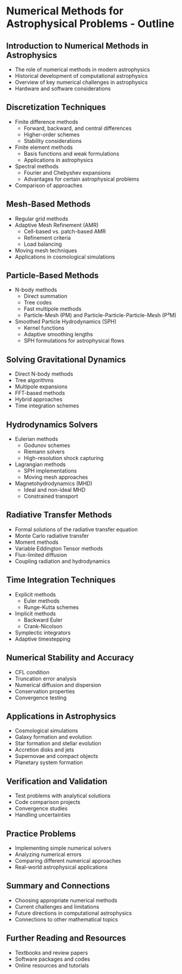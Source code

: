 # Numerical Methods for Astrophysical Problems - Outline

## Introduction to Numerical Methods in Astrophysics
- The role of numerical methods in modern astrophysics
- Historical development of computational astrophysics
- Overview of key numerical challenges in astrophysics
- Hardware and software considerations

## Discretization Techniques
- Finite difference methods
  - Forward, backward, and central differences
  - Higher-order schemes
  - Stability considerations
- Finite element methods
  - Basis functions and weak formulations
  - Applications in astrophysics
- Spectral methods
  - Fourier and Chebyshev expansions
  - Advantages for certain astrophysical problems
- Comparison of approaches

## Mesh-Based Methods
- Regular grid methods
- Adaptive Mesh Refinement (AMR)
  - Cell-based vs. patch-based AMR
  - Refinement criteria
  - Load balancing
- Moving mesh techniques
- Applications in cosmological simulations

## Particle-Based Methods
- N-body methods
  - Direct summation
  - Tree codes
  - Fast multipole methods
  - Particle-Mesh (PM) and Particle-Particle-Particle-Mesh (P³M)
- Smoothed Particle Hydrodynamics (SPH)
  - Kernel functions
  - Adaptive smoothing lengths
  - SPH formulations for astrophysical flows

## Solving Gravitational Dynamics
- Direct N-body methods
- Tree algorithms
- Multipole expansions
- FFT-based methods
- Hybrid approaches
- Time integration schemes

## Hydrodynamics Solvers
- Eulerian methods
  - Godunov schemes
  - Riemann solvers
  - High-resolution shock capturing
- Lagrangian methods
  - SPH implementations
  - Moving mesh approaches
- Magnetohydrodynamics (MHD)
  - Ideal and non-ideal MHD
  - Constrained transport

## Radiative Transfer Methods
- Formal solutions of the radiative transfer equation
- Monte Carlo radiative transfer
- Moment methods
- Variable Eddington Tensor methods
- Flux-limited diffusion
- Coupling radiation and hydrodynamics

## Time Integration Techniques
- Explicit methods
  - Euler methods
  - Runge-Kutta schemes
- Implicit methods
  - Backward Euler
  - Crank-Nicolson
- Symplectic integrators
- Adaptive timestepping

## Numerical Stability and Accuracy
- CFL condition
- Truncation error analysis
- Numerical diffusion and dispersion
- Conservation properties
- Convergence testing

## Applications in Astrophysics
- Cosmological simulations
- Galaxy formation and evolution
- Star formation and stellar evolution
- Accretion disks and jets
- Supernovae and compact objects
- Planetary system formation

## Verification and Validation
- Test problems with analytical solutions
- Code comparison projects
- Convergence studies
- Handling uncertainties

## Practice Problems
- Implementing simple numerical solvers
- Analyzing numerical errors
- Comparing different numerical approaches
- Real-world astrophysical applications

## Summary and Connections
- Choosing appropriate numerical methods
- Current challenges and limitations
- Future directions in computational astrophysics
- Connections to other mathematical topics

## Further Reading and Resources
- Textbooks and review papers
- Software packages and codes
- Online resources and tutorials
